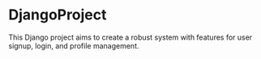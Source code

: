 # DjangoProject
This Django project aims to create a robust system with features for user signup, login, and profile management.

